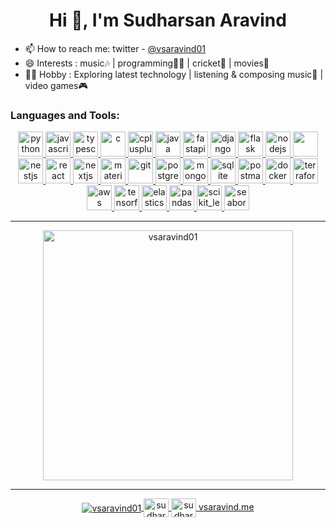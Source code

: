 <h1 align="center">Hi 👋, I'm Sudharsan Aravind</h1>

- 📫 How to reach me: twitter - [@vsaravind01](https://twitter.com/vsaravind01)
- 😄 Interests : music🎶 | programming👨‍💻 | cricket🏏 | movies🍿
- 🚴‍♂️ Hobby : Exploring latest technology | listening & composing music🎹 | video games🎮


<h3 align="left">Languages and Tools:</h3>
<p align="center">
  <a href="https://www.python.org" target="_blank" rel="noreferrer">
    <img src="https://skillicons.dev/icons?i=py" alt="python" width="40" height="40" />
  </a>
  <a href="https://developer.mozilla.org/en-US/docs/Web/JavaScript" target="_blank" rel="noreferrer">
    <img src="https://skillicons.dev/icons?i=js" alt="javascript" width="40" height="40" />
  </a>
  <a href="https://www.typescriptlang.org/" target="_blank" rel="noreferrer">
    <img src="https://skillicons.dev/icons?i=ts" alt="typescript" width="40" height="40" />
  </a>
  <a href="https://www.cprogramming.com/" target="_blank" rel="noreferrer">
    <img src="https://skillicons.dev/icons?i=c" alt="c" width="40" height="40" />
  </a>
  <a href="https://www.w3schools.com/cpp/" target="_blank" rel="noreferrer">
    <img src="https://skillicons.dev/icons?i=cpp" alt="cplusplus" width="40" height="40" />
  </a>
  <a href="https://www.java.com" target="_blank" rel="noreferrer">
    <img src="https://skillicons.dev/icons?i=java" alt="java" width="40" height="40" />
  </a>
  <a href="https://fastapi.tiangolo.com/" target="_blank" rel="noreferrer">
    <img src="https://skillicons.dev/icons?i=fastapi" alt="fastapi" width="40" height="40" />
  </a>
  <a href="https://www.djangoproject.com/" target="_blank" rel="noreferrer">
    <img src="https://skillicons.dev/icons?i=django" alt="django" width="40" height="40" />
  </a>
  <a href="https://flask.palletsprojects.com/" target="_blank" rel="noreferrer">
    <img src="https://skillicons.dev/icons?i=flask" alt="flask" width="40" height="40" />
  </a>
  <a href="https://nodejs.org" target="_blank" rel="noreferrer">
    <img src="https://skillicons.dev/icons?i=nodejs" alt="nodejs" width="40" height="40" />
  </a>
  <a href="https://expressjs.com" target="_blank" rel="noreferrer">
    <img src="https://skillicons.dev/icons?i=express" alt="express" style="color: white;" width="40" height="40" />
  </a>
  <a href="https://nestjs.com" target="_blank" rel="noreferrer">
    <img src="https://skillicons.dev/icons?i=nestjs" alt="nestjs" width="40" height="40" />
  </a>
  <a href="https://reactjs.org/" target="_blank" rel="noreferrer">
    <img src="https://skillicons.dev/icons?i=react" alt="react" width="40" height="40" />
  </a>
  <a href="https://nextjs.org" target="_blank" rel="noreferrer">
    <img src="https://skillicons.dev/icons?i=nextjs" alt="nextjs" width="40" height="40" />
  </a>
  <a href="https://mui.com/" target="_blank" rel="noreferrer">
    <img src="https://skillicons.dev/icons?i=materialui" alt="material-ui" width="40" height="40" />
  </a>
  <a href="https://git-scm.com/" target="_blank" rel="noreferrer">
    <img src="https://skillicons.dev/icons?i=git" alt="git" width="40" height="40" />
  </a>
  <a href="https://www.postgresql.org" target="_blank" rel="noreferrer">
    <img src="https://skillicons.dev/icons?i=postgres" alt="postgresql" width="40" height="40" />
  </a>
  <a href="https://www.mongodb.com/" target="_blank" rel="noreferrer">
    <img src="https://skillicons.dev/icons?i=mongodb" alt="mongodb" width="40" height="40" />
  </a>
  <a href="https://www.sqlite.org/" target="_blank" rel="noreferrer">
    <img src="https://skillicons.dev/icons?i=sqlite" alt="sqlite" width="40" height="40" />
  </a>
  <a href="https://postman.com" target="_blank" rel="noreferrer">
    <img src="https://skillicons.dev/icons?i=postman" alt="postman" width="40" height="40" />
  </a>
  <a href="https://www.docker.com" target="_blank" rel="noreferrer">
    <img src="https://skillicons.dev/icons?i=docker" alt="docker" width="40" height="40" />
  </a>
  <a href="https://www.terraform.io/" target="_blank" rel="noreferrer">
    <img src="https://skillicons.dev/icons?i=terraform" alt="terraform" width="40" height="40" />
  </a>
  <a href="https://aws.amazon.com" target="_blank" rel="noreferrer">
    <img src="https://skillicons.dev/icons?i=aws" alt="aws" width="40" height="40" />
  </a>
  <a href="https://tensorflow.org" target="_blank" rel="noreferrer">
    <img src="https://skillicons.dev/icons?i=tensorflow" alt="tensorflow" width="40" height="40" />
  </a>
  <a href="https://www.elastic.co" target="_blank" rel="noreferrer"> 
    <img src="https://www.vectorlogo.zone/logos/elastic/elastic-icon.svg"  alt="elasticsearch" width="40" height="40"/> 
  </a>
  <a href="https://pandas.pydata.org/" target="_blank" rel="noreferrer">
    <img src="https://pandas.pydata.org/static/img/pandas_secondary_white.svg" alt="pandas" width="40" height="40" />
  </a>
  <a href="https://scikit-learn.org/" target="_blank" rel="noreferrer">
    <img src="https://upload.wikimedia.org/wikipedia/commons/0/05/Scikit_learn_logo_small.svg" alt="scikit_learn" width="40" height="40" />
  </a>
  <a href="https://seaborn.pydata.org/" target="_blank" rel="noreferrer">
    <img src="https://seaborn.pydata.org/_images/logo-mark-lightbg.svg" alt="seaborn" width="40" height="40" />
  </a>
</p>

<hr>

<p align="center">
<!--   <img align="center" src="https://github-readme-stats.vercel.app/api?username=vsaravind01&show_icons=true&locale=en&theme=tokyonight&hide_border=true" alt="vsaravind01" style="width: 380px;"/>  -->
  <img align="center" src="http://github-readme-streak-stats.herokuapp.com?user=vsaravind01&theme=tokyonight&hide_border=true&fire=DD5035&ring=CF7B1DD4" alt="vsaravind01" style="width: 400px;"/>
</p>

<hr>

<p align="center">
  <a href="https://twitter.com/vsaravind01" target="blank">
    <img align="center" src="https://img.shields.io/badge/@vsaravind-black?logo=x" alt="vsaravind01" />
  </a>
  <a href="https://linkedin.com/in/sudharsan-aravind-v-18826a1aa" target="blank">
    <img align="center" src="https://skillicons.dev/icons?i=linkedin" alt="sudharsan-aravind-v-18826a1aa" height="30" width="40" />
  </a>
  <a href="https://instagram.com/sudharsan_aravind" target="blank">
    <img align="center" src="https://skillicons.dev/icons?i=instagram" alt="sudharsan_aravind" height="30" width="40" />
  </a>
  <a href="https://vsaravind.me" target="blank">
    vsaravind.me
  </a>
</p>

